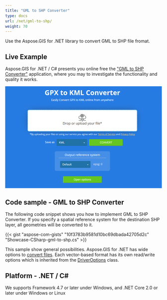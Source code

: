```yaml
---
title: "GML to SHP Converter"
type: docs
url: /net/gml-to-shp/
weight: 70
---
```


Use the Aspose.GIS for .NET library to convert GML to SHP file fromat.

## **Live Example**

Aspose.GIS for .NET / C# presents you online free the ["GML to SHP Converter"](https://products.aspose.app/gis/conversion/gml-to-shp) application, where you may to investigate the functionality and quality it works.

![GML to SHP Converter App](conversion.png)

## **Code sample - GML to SHP Converter**

The following code snippet shows you how to implement GML to SHP Converter. If you specify a spatial reference system for the destination SHP layer, all geometries will be converted to it. 

{{< gist "aspose-com-gists" "10f3783b9581d10bc69dbada42705d2c" "Showcase-CSharp-gml-to-shp.cs" >}}

This sample show general possibilities. Aspose.GIS for .NET has wide options to [convert files](https://docs.aspose.com/gis/net/vector-layers/). Each vector-based format has its own read/write options which is inherited from the [DriverOptions](https://apireference.aspose.com/gis/net/aspose.gis/driveroptions) class.

## **Platform - .NET / C#**

We supports Framework 4.7 or later under Windows, and .NET Core 2.0 or later under Windows or Linux

